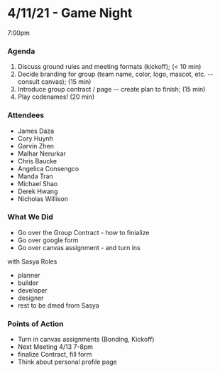 # 4/11/21 - Game Night
7:00pm

### Agenda
1. Discuss ground rules and meeting formats (kickoff); (< 10 min)
2. Decide branding for group (team name, color, logo, mascot, etc. -- consult canvas); (15 min)
3. Introduce group contract / page -- create plan to finish; (15 min)
4. Play codenames! (20 min)

### Attendees
- James Daza
- Cory Huynh
- Garvin Zhen
- Malhar Nerurkar
- Chris Baucke
- Angelica Consengco
- Manda Tran
- Michael Shao
- Derek Hwang
- Nicholas Willison

### What We Did
- Go over the Group Contract - how to finialize
- Go over google form
- Go over canvas assignment - and turn ins

with Sasya
Roles
- planner
- builder
- developer
- designer
- rest to be dmed from Sasya

### Points of Action
- Turn in canvas assignments (Bonding, Kickoff) 
- Next Meeting 4/13 7-8pm
- finalize Contract, fill form
- Think about personal profile page